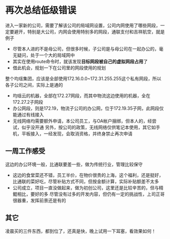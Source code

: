 # 再次总结低级错误
进入一家新的公司，需要了解该公司的局域网设置，公司内网使用了哪些网段，一定要避开，特别是大公司，内网会使用特别多的网段，通联支付和吉祥航空，就是例子

* 尽管本人进的不是母公司，但很多时候，子公司是与母公司在一起办公的，毫无疑问，处于一个大的局域网中
* 其实在使用route命令时，就该发现**目标网段被自己的虚拟网段占用**了
* 借此机会，规划一下在公司里的网段使用的规划

整个均瑶集团，应该是全部使用172.16.0.0~172.31.255.255这个私有网段，所以各子公司之间，实际上是通的

* 均瑶云的机器，全部在172.27网段，而其中物流这边使用的机器，全在172.27.2子网段
* 办公网段，则是172.19，物流子公司的办公网，位于172.19.35子网，此网段仅能通过有线接入
* 无线网络均需要额外申请，本公司员工，与OA帐户捆绑，但本人的，经尝试，似乎没开通
另外，按公司的政策，无线网络仅供笔记本使用，其它如手机，平板接入，一经发现，会取消资格，并终身禁止再次申请


## 一周工作感受
这边的办公环境一般，比通联要差一些，做为传统行业，管理比较保守

* 这边的食堂菜还不错，员工半价，在物价很贵的上海，这个福利，还是挺好，比通联的菜好吃，尽管补贴方式不同，但按金额计算，实际补贴额差不太多
* 公司成立，项目一直没做起来，做为初创公司，这里还是比较辛苦的，但与精鲲相比，要好的多
尽管没有过多的开发内容，但仍有一定的挑战性，上司正哥很器重，发挥前景还是有的

## 其它
凌晨买的三件东西，都到位了，还真是快，晚上试用一下耳塞，看效果如何！